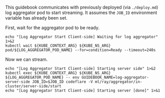 This guidebook communicates with previously deployed (via
`./deploy.md`) log aggregator pod to start streaming. It assumes the
`JOB_ID` environment variable has already been set.

First, wait for the aggregator pod to be ready.
```shell
echo "[Log Aggregator Start Client-side] Waiting for log aggregator" 1>&2
kubectl wait ${KUBE_CONTEXT_ARG} ${KUBE_NS_ARG} pod/${LOG_AGGREGATOR_POD_NAME} --for=condition=Ready --timeout=240s
```

Now we can stream.
```shell.async
echo "[Log Aggregator Start Client-side] Starting server side" 1>&2
kubectl exec ${KUBE_CONTEXT_ARG} ${KUBE_NS_ARG} ${LOG_AGGREGATOR_POD_NAME} -- env GUIDEBOOK_NAME=log-aggregator-server-side JOB_ID=$JOB_ID codeflare -V ml/ray/aggregator/in-cluster/server-side/start
echo "[Log Aggregator Start Client-side] Starting server [done]" 1>&1
```
